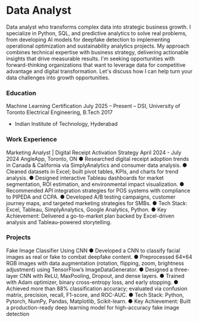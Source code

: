 # Data Analyst
Data analyst who transforms complex data into strategic business growth. I specialize in Python, SQL, and predictive analytics to solve real problems, from developing AI models for deepfake detection to implementing operational optimization and sustainability analytics projects. My approach combines technical expertise with business strategy, delivering actionable insights that drive measurable results. I'm seeking opportunities with forward-thinking organizations that want to leverage data for competitive advantage and digital transformation. Let's discuss how I can help turn your data challenges into growth opportunities.

### Education
Machine Learning Certification July 2025 – Present 
– DSI, University of Toronto
Electrical Engineering, B.Tech 2017
- Indian Institute of Technology, Hyderabad

### Work Experience
Marketing Analyst | Digital Receipt Activation Strategy	April 2024 - July 2024
AngleApp, Toronto, ON
●	Researched digital receipt adoption trends in Canada & California via SimplyAnalytics and consumer data analysis.
●	Cleaned datasets in Excel; built pivot tables, KPIs, and charts for trend analysis.
●	Designed interactive Tableau dashboards for market segmentation, ROI estimation, and environmental impact visualization.
●	Recommended API integration strategies for POS systems with compliance to PIPEDA and CCPA.
●	Developed A/B testing campaigns, customer journey maps, and targeted marketing strategies for SMBs.
●	Tech Stack: Excel, Tableau, SimplyAnalytics, Google Analytics, Python.
●	Key Achievement: Delivered a go-to-market plan backed by Excel-driven analysis and Tableau-powered storytelling.


### Projects
Fake Image Classifier Using CNN
●	Developed a CNN to classify facial images as real or fake to combat deepfake content.
●	Preprocessed 64×64 RGB images with data augmentation (rotation, flipping, zoom, brightness adjustment) using TensorFlow’s ImageDataGenerator.
●	Designed a three-layer CNN with ReLU, MaxPooling, Dropout, and dense layers.
●	Trained with Adam optimizer, binary cross-entropy loss, and early stopping.
●	Achieved more than 88% classification accuracy; evaluated via confusion matrix, precision, recall, F1-score, and ROC-AUC.
●	Tech Stack: Python, Pytorch, NumPy, Pandas, Matplotlib, Scikit-learn.
●	Key Achievement: Built a production-ready deep learning model for high-accuracy fake image detection

